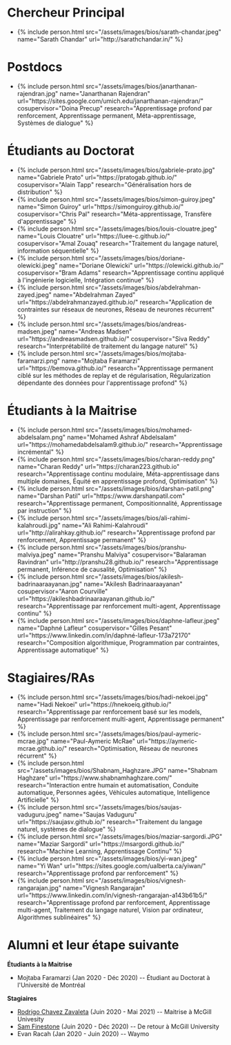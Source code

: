 <!-- <style type="text/css">
.bio {
  display: block;
  margin-right: 20px;
  float: left;
  width: 150px;
}
</style> -->

# Chercheur Principal
<link rel="stylesheet" type="style/css" href="/assets/css/style.css">

<ul class='people'>
<li>
{% include person.html src="/assets/images/bios/sarath-chandar.jpeg" name="Sarath Chandar" url="http://sarathchandar.in/" %}
</li>
</ul>
<!-- |![]("/assets/images/bios/sarath-chandar.jpeg")|| -->


# Postdocs
<ul class='people'>
<li>
{% include person.html 
    src="/assets/images/bios/janarthanan-rajendran.jpg" 
    name="Janarthanan Rajendran" 
    url="https://sites.google.com/umich.edu/janarthanan-rajendran/"
    cosupervisor="Doina Precup"
    research="Apprentissage profond par renforcement, Apprentissage permanent, Méta-apprentissage, Systèmes de dialogue"
%}
</li>
</ul>

# Étudiants au Doctorat

<ul class='people'>
<li>
{% include person.html 
    src="/assets/images/bios/gabriele-prato.jpg" 
    name="Gabriele Prato" 
    url="https://pratogab.github.io/"
    cosupervisor="Alain Tapp"
    research="Généralisation hors de distribution"
%}
</li>
<li>
{% include person.html
    src="/assets/images/bios/simon-guiroy.jpeg"
    name="Simon Guiroy"
    url="https://simonguiroy.github.io/"
    cosupervisor="Chris Pal"
    research="Méta-apprentissage, Transfère d'apprentissage"
%}
</li>
<li>
{% include person.html
    src="/assets/images/bios/louis-clouatre.jpeg"
    name="Louis Clouatre"
    url="https://luee-c.github.io/"
    cosupervisor="Amal Zouaq"
    research="Traitement du langage naturel, information séquentielle"
%}
</li>
<li>
{% include person.html
    src="/assets/images/bios/doriane-olewicki.jpeg"
    name="Doriane Olewicki"
    url="https://olewicki.github.io/"
    cosupervisor="Bram Adams"
    research="Apprentissage continu appliqué à l'ingénierie logicielle, Intégration continue"
%}
</li>
<li>
{% include person.html
    src="/assets/images/bios/abdelrahman-zayed.jpeg"
    name="Abdelrahman Zayed"
    url="https://abdelrahmanzayed.github.io/"
    research="Application de contraintes sur réseaux de neurones, Réseau de neurones récurrent"
%}
</li>
<li>
{% include person.html
    src="/assets/images/bios/andreas-madsen.jpeg"
    name="Andreas Madsen"
    url="https://andreasmadsen.github.io/"
    cosupervisor="Siva Reddy"
    research="Interprétabilité de traitement du langage naturel"
%}
</li>
<li>
{% include person.html
    src="/assets/images/bios/mojtaba-faramarzi.png"
    name="Mojtaba Faramarzi"
    url="https://bemova.github.io/"
    research="Apprentissage permanent ciblé sur les méthodes de replay et de régularisation, Régularization dépendante des données pour l'apprentissage profond"
%}
</li>
</ul>


# Étudiants à la Maitrise
<ul class='people'>
<li>
{% include person.html
    src="/assets/images/bios/mohamed-abdelsalam.png"
    name="Mohamed Ashraf Abdelsalam"
    url="https://mohamedabdelsalam9.github.io/" 
    research="Apprentissage incrémental"
%}
</li>
<li>
{% include person.html
    src="/assets/images/bios/charan-reddy.png"
    name="Charan Reddy"
    url="https://charan223.github.io"
    research="Apprentissage continu modulaire, Méta-apprentissage dans multiple domaines, Équité en apprentissage profond, Optimisation"
%}
</li>
<li>
{% include person.html
    src="/assets/images/bios/darshan-patil.png"
    name="Darshan Patil"
    url="https://www.darshanpatil.com"
    research="Apprentissage permanent, Compositionnalité, Apprentissage par instruction"
%}
</li>
<li>
{% include person.html
    src="/assets/images/bios/ali-rahimi-kalahroudi.jpg"
    name="Ali Rahimi-Kalahroudi"
    url="http://alirahkay.github.io/" 
    research="Apprentissage profond par renforcement, Apprentissage permanent"
%}
</li>
<li>
{% include person.html
    src="/assets/images/bios/pranshu-malviya.jpeg"
    name="Pranshu Malviya"
    cosupervisor="Balaraman Ravindran"
    url="http://pranshu28.github.io/" 
    research="Apprentissage permanent, Inférence de causalité, Optimisation"
%}
</li>
<li>
{% include person.html
    src="/assets/images/bios/akilesh-badrinaaraayanan.jpg"
    name="Akilesh Badrinaaraayanan"
    cosupervisor="Aaron Courville"
    url="https://akileshbadrinaaraayanan.github.io/" 
    research="Apprentissage par renforcement multi-agent, Apprentissage continu"
%}
</li>
<li>
{% include person.html
    src="/assets/images/bios/daphne-lafleur.jpeg"
    name="Daphné Lafleur"
    cosupervisor="Gilles Pesant"
    url="https://www.linkedin.com/in/daphné-lafleur-173a72170" 
    research="Composition algorithmique, Programmation par contraintes, Apprentissage automatique"
%}
</li>
</ul>

# Stagiaires/RAs
<ul class='people'>
<li>
{% include person.html
    src="/assets/images/bios/hadi-nekoei.jpg"
    name="Hadi Nekoei"
    url="https://hnekoeiq.github.io/" 
    research="Apprentissage par renforcement basé sur les models, Apprentissage par renforcement multi-agent, Apprentissage permanent"
%}
</li>
<li>
{% include person.html
    src="/assets/images/bios/paul-aymeric-mcrae.jpg"
    name="Paul-Aymeric McRae"
    url="https://aymeric-mcrae.github.io/" 
    research="Optimisation, Réseau de neurones récurrent"
%}
</li>
<li>
{% include person.html
    src="/assets/images/bios/Shabnam_Haghzare.JPG"
    name="Shabnam Haghzare"
    url="https://www.shabnamhaghzare.com/" 
    research="Interaction entre humain et automatisation, Conduite automatique, Personnes agées, Véhicules automatique, Intelligence Artificielle"
%}
</li>
<li>
{% include person.html
    src="/assets/images/bios/saujas-vaduguru.jpeg"
    name="Saujas Vaduguru"
    url="https://saujasv.github.io/" 
    research="Traitement du langage naturel, systèmes de dialogue"
%}
</li>
<li>
{% include person.html
    src="/assets/images/bios/maziar-sargordi.JPG"
    name="Maziar Sargordi"
    url="https://msargordi.github.io/" 
    research="Machine Learning, Apprentissage Continu"
%}
</li>
<li>
{% include person.html
    src="/assets/images/bios/yi-wan.jpeg"
    name="Yi Wan"
    url="https://sites.google.com/ualberta.ca/yiwan/" 
    research="Apprentissage profond par renforcement"
%}
</li>
<li>
{% include person.html
    src="/assets/images/bios/vignesh-rangarajan.jpg"
    name="Vignesh Rangarajan"
    url="https://www.linkedin.com/in/vignesh-rangarajan-a143b61b5/" 
    research="Apprentissage profond par renforcement, Apprentissage multi-agent, Traitement du langage naturel, Vision par ordinateur, Algorithmes sublinéaires"
%}
</li>
</ul>


# Alumni et leur étape suivante

**Étudiants à la Maitrise**
- Mojtaba Faramarzi (Jan 2020 - Déc 2020) -- Étudiant au Doctorat à l'Université de Montréal

**Stagiaires**
- [Rodrigo Chavez Zavaleta](https://chavezrodz.github.io/) (Juin 2020 - Mai 2021) -- Maitrise à McGill Univesity
- [Sam Finestone](https://sam-finestone.github.io/) (Juin 2020 - Déc 2020) -- De retour à McGill University
- Evan Racah (Jan 2020 - Juin 2020) -- Waymo
